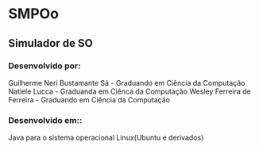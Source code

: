 # SMPOo

## Simulador de SO

### Desenvolvido por:

Guilherme Neri Bustamante Sá - Graduando em Ciência da Computação
Natiele Lucca - Graduanda em Ciênca da Computação
Wesley Ferreira de Ferreira - Graduando em Ciência da Computação

### Desenvolvido em::

Java para o sistema operacional Linux(Ubuntu e derivados)
